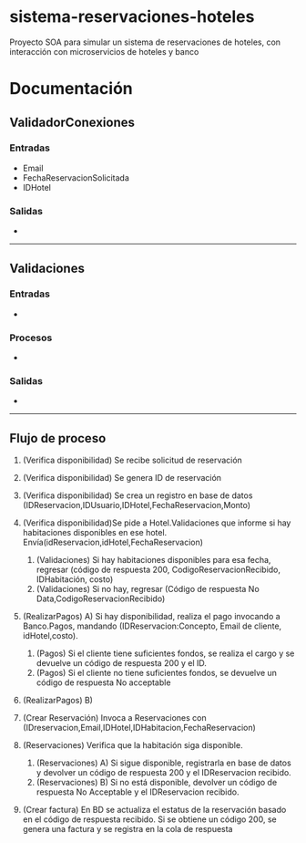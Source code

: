 # sistema-reservaciones-hoteles
Proyecto SOA para simular un sistema de reservaciones de hoteles, con interacción con microservicios de hoteles y banco


# Documentación

## ValidadorConexiones 


### Entradas

* Email
* FechaReservacionSolicitada
* IDHotel

### Salidas

* 

---


## Validaciones

### Entradas

* 
### Procesos

* 
### Salidas

* 

---

## Flujo de proceso

1. (Verifica disponibilidad) Se recibe solicitud de reservación
2. (Verifica disponibilidad) Se genera ID de reservación
3. (Verifica disponibilidad) Se crea un registro en base de datos (IDReservacion,IDUsuario,IDHotel,FechaReservacion,Monto)
4. (Verifica disponibilidad)Se pide a Hotel.Validaciones que informe si hay habitaciones disponibles en ese hotel. Envía(idReservacion,idHotel,FechaReservacion)

    1. (Validaciones) Si hay habitaciones disponibles para esa fecha, regresar (código de respuesta 200, CodigoReservacionRecibido, IDHabitación, costo)
    2. (Validaciones) Si no hay, regresar (Código de respuesta No Data,CodigoReservacionRecibido)
5. (RealizarPagos) A) Si hay disponibilidad, realiza el pago invocando a Banco.Pagos, mandando (IDReservacion:Concepto, Email de cliente, idHotel,costo).
   1. (Pagos) Si el cliente tiene suficientes fondos, se realiza el cargo y se devuelve un código de respuesta 200 y el ID.
   2. (Pagos) Si el cliente no tiene suficientes fondos, se devuelve un código de respuesta No acceptable

6. (RealizarPagos) B)

7. (Crear Reservación) Invoca a Reservaciones con (IDreservacion,Email,IDHotel,IDHabitacion,FechaReservacion)
8. (Reservaciones) Verifica que la habitación siga disponible.
   1. (Reservaciones) A) Si sigue disponible, registrarla en base de datos y devolver un código de respuesta 200 y el IDReservacion recibido.
   2. (Reservaciones) B) Si no está disponible, devolver un código de respuesta No Acceptable y el IDReservacion recibido.
9. (Crear factura) En BD se actualiza el estatus de la reservación basado en el código de respuesta recibido. Si se obtiene un código 200, se genera una factura y se registra en la cola de respuesta